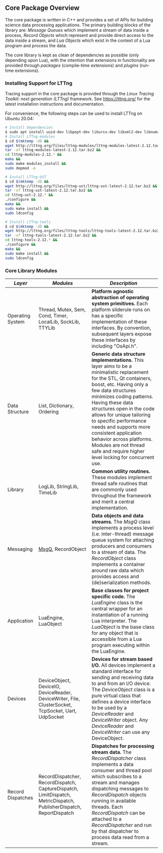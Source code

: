 ## Core Package Overview

The core package is written in C++ and provides a set of APIs for building science data processing applications. The primary building blocks of the library are: _Message Queues_ which implement a stream of data inside a process, _Record Objects_ which represent and provide direct access to the data inside a stream, and _Lua Objects_ which exist in the context of a Lua program and process the data.

The core library is kept as clean of dependencies as possible (only depending upon Lua), with the intention that extensions in functionality are provided through _packages_ (compile-time extensions) and _plugins_ (run-time extensions).

### Installing Support for LTTng

Tracing support in the core package is provided through the _Linux Tracing Toolkit: next generation (LTTng)_ framework.  See https://lttng.org/ for the latest installation instructions and documentation.

For convenience, the following steps can be used to install LTTng on Ubuntu 20.04:
```bash
# Install Dependencies
$ sudo apt install uuid-dev libpopt-dev liburcu-dev libxml2-dev libnuma-dev
# Install LTTng-modules
$ cd $(mktemp -d) &&
wget http://lttng.org/files/lttng-modules/lttng-modules-latest-2.12.tar.bz2 &&
tar -xf lttng-modules-latest-2.12.tar.bz2 &&
cd lttng-modules-2.12.* &&
make &&
sudo make modules_install &&
sudo depmod -a
```
```bash
# Install LTTng-UST
$ cd $(mktemp -d) &&
wget http://lttng.org/files/lttng-ust/lttng-ust-latest-2.12.tar.bz2 &&
tar -xf lttng-ust-latest-2.12.tar.bz2 &&
cd lttng-ust-2.12.* &&
./configure &&
make &&
sudo make install &&
sudo ldconfig
```
```bash
# Install LTTng-tools
$ cd $(mktemp -d) &&
wget http://lttng.org/files/lttng-tools/lttng-tools-latest-2.12.tar.bz2 &&
tar -xf lttng-tools-latest-2.12.tar.bz2 &&
cd lttng-tools-2.12.* &&
./configure &&
make &&
sudo make install &&
sudo ldconfig
```

### Core Library Modules

| **_Layer_** | **_Modules_** | **_Description_** |
| ----- | ------ | ----------- |
| Operating System | Thread, Mutex, Sem, Cond, Timer, LocalLib, SockLib, TTYLib | **Platform agnostic abstraction of operating system primitives.**  Each platform sliderule runs on has a specific implementation of these interfaces.  By convention, subsequent layers expose these interfaces by including "OsApi.h". |
| Data Structure | List, Dictionary, Ordering | **Generic data structure implementations.**  This layer aims to be a minimalistic replacement for the STL, Qt containers, boost, etc.  Having only a few data structures minimizes coding patterns.  Having these data structures open in the code allows for unique tailoring to specific performance needs and supports more consistent application behavior across platforms. Modules are not thread safe and require higher level locking for concurrent use. |
| Library | LogLib, StringLib, TimeLib | **Common utility routines.** These modules implement thread safe routines that are commonly used throughout the framework and merit a central implementation. |
| Messaging | [MsgQ](MsgQ.md), RecordObject | **Data objects and data streams.**  The _MsgQ_ class implements a process level (i.e. inter-thread) message queue system for attaching producers and consumers to a stream of data.  The _RecordObject_ class implements a container around raw data which provides access and (de)serialization methods. |
| Application | LuaEngine, LuaObject | **Base classes for project specific code.**  The _LuaEngine_ class is the central wrapper for an instantiation of a running Lua interpreter. The _LuaObject_ is the base class for any object that is accessible from a Lua program executing within the LuaEngine. |
| Devices | DeviceObject, DeviceIO, DeviceReader, DeviceWriter, File, ClusterSocket, TcpSocket, Uart, UdpSocket | **Devices for stream based I/O.**  All devices implement a standard interface for sending and receiving data to and from an I/O device. The _DeviceObject_ class is a pure virtual class that defines a device interface to be used by a _DeviceReader_ and _DeviceWriter_ object. Any _DeviceReader_ and _DeviceWriter_ can use any DeviceObject. |
| Record Dispatches | RecordDispatcher, RecordDispatch, CaptureDispatch, LimitDispatch, MetricDispatch, PublisherDispatch, ReportDispatch | **Dispatches for processing stream data.**  The _RecordDispatcher_ class implements a data consumer and thread pool which subscribes to a stream and manages dispatching messages to _RecordDispatch_ objects running in available threads. Each _RecordDispatch_ can be attached to a _RecordDispatcher_ and run by that dispatcher to process data read from a stream. |
